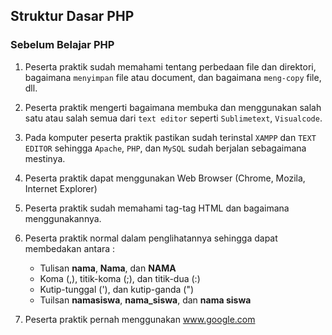 ## Struktur Dasar PHP

### Sebelum Belajar PHP
1. Peserta praktik sudah memahami tentang perbedaan file dan direktori, bagaimana `menyimpan` file atau document, dan bagaimana `meng-copy` file, dll.
2. Peserta praktik mengerti bagaimana membuka dan menggunakan salah satu atau salah semua dari `text editor` seperti `Sublimetext`, `Visualcode`.
3. Pada komputer peserta praktik  pastikan sudah terinstal `XAMPP` dan `TEXT EDITOR` sehingga `Apache`, `PHP`, dan `MySQL` sudah berjalan sebagaimana mestinya.
4. Peserta praktik dapat menggunakan Web Browser (Chrome, Mozila, Internet Explorer)
5. Peserta praktik sudah memahami tag-tag HTML dan bagaimana menggunakannya.
6. Peserta praktik normal dalam penglihatannya sehingga dapat membedakan antara :

   - Tulisan <b>nama</b>, <b>Nama</b>, dan <b>NAMA</b>
   - Koma (,), titik-koma (;), dan titik-dua (:)
   - Kutip-tunggal ('), dan kutip-ganda (")
   - Tuilsan <b>namasiswa</b>, <b>nama_siswa</b>, dan <b>nama siswa</b>

7. Peserta praktik pernah menggunakan www.google.com
